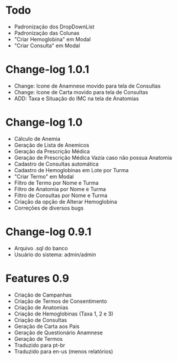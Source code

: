 # Todo
* Padronização dos DropDownList
* Padronização das Colunas
* "Criar Hemoglobina" em Modal
* "Criar Consulta" em Modal

# Change-log 1.0.1
* Change: Icone de Anamnese movido para tela de Consultas
* Change: Icone de Carta movido para tela de Consultas
* ADD: Taxa e Situação do IMC na tela de Anatomias

# Change-log 1.0
* Cálculo de Anemia
* Geração de Lista de Anemicos
* Geração da Prescrição Médica
* Geração de Prescrição Médica Vazia caso não possua Anatomia
* Cadastro de Consultas automática
* Cadastro de Hemoglobinas em Lote por Turma
* "Criar Termo" em Modal
* Filtro de Termo por Nome e Turma
* Filtro de Anatomia por Nome e Turma
* Filtro de Consultas por Nome e Turma
* Criação da opção de Alterar Hemoglobina
* Correções de diversos bugs

# Change-log 0.9.1
* Arquivo .sql do banco
* Usuário do sistema: admin/admin

# Features 0.9
* Criação de Campanhas
* Criação de Termos de Consentimento
* Criação de Anatomias
* Criação de Hemoglobinas (Taxa 1, 2 e 3)
* Criação de Consultas
* Geração de Carta aos Pais
* Geração de Questionário Anamnese
* Geração de Termos
* Traduzido para pt-br 
* Traduzido para en-us (menos relatórios)
